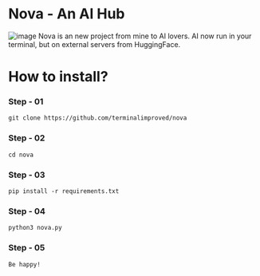# Nova - An AI Hub
![image](https://github.com/user-attachments/assets/b794b3d7-e778-4d1b-a28f-85ebdfe4fbcf)
Nova is an new project from mine to AI lovers. AI now run in your terminal, but on external servers from HuggingFace.

# How to install?
### Step - 01
 ```git clone https://github.com/terminalimproved/nova ```
### Step - 02 
 ```cd nova ```
### Step - 03 
 ```pip install -r requirements.txt ```
### Step - 04 
 ```python3 nova.py ```
### Step - 05 
```Be happy! ```
